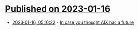 # [Published on 2023-01-16](index.md)

* [2023-01-16, 05:16:22](https://lobste.rs/s/4xmfod/case_you_thought_aix_had_future) - [In case you thought AIX had a future](https://www.talospace.com/2023/01/in-case-you-thought-aix-had-future.html?m=1)
